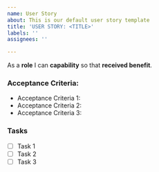 ```yaml
---
name: User Story
about: This is our default user story template
title: 'USER STORY: <TITLE>'
labels: ''
assignees: ''

---
```


As a **role** I can **capability** so that **received benefit**.

### Acceptance Criteria:

- Acceptance Criteria 1:
- Acceptance Criteria 2:
- Acceptance Criteria 3:

### Tasks

- [ ] Task 1
- [ ] Task 2
- [ ] Task 3
